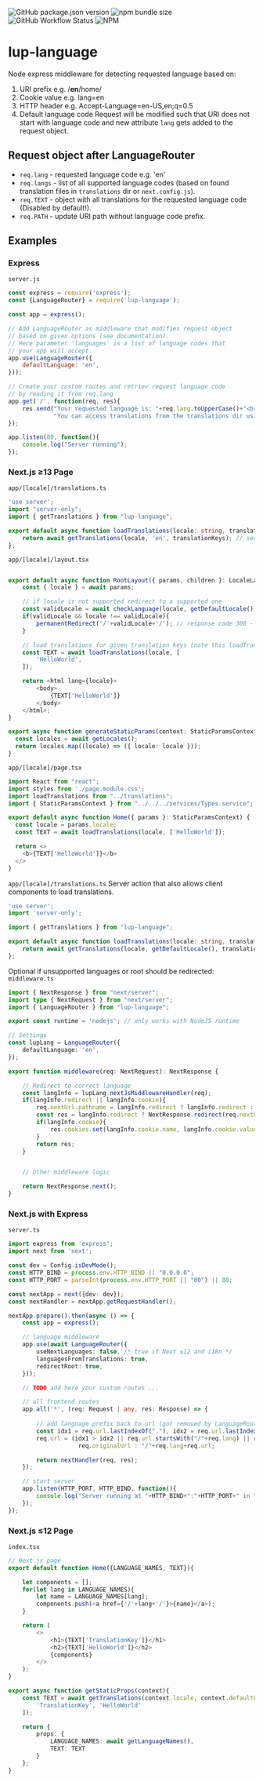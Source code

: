 ![GitHub package.json version](https://img.shields.io/github/package-json/v/LupCode/node-lup-language)
![npm bundle size](https://img.shields.io/bundlephobia/min/lup-language)
![GitHub Workflow Status](https://img.shields.io/github/actions/workflow/status/LupCode/node-lup-language/on-push.yml?branch=main)
![NPM](https://img.shields.io/npm/l/lup-language)

# lup-language
Node express middleware for detecting requested language based on:
1. URI prefix e.g. /**en**/home/
2. Cookie value e.g. lang=en
3. HTTP header e.g. Accept-Language=en-US,en;q=0.5
4. Default language code
Request will be modified such that URI does not start with language code and new attribute `lang` gets added to the request object.

## Request object after LanguageRouter
* `req.lang` - requested language code e.g. 'en'
* `req.langs` - list of all supported language codes (based on found translation files in `translations` dir or `next.config.js`).
* `req.TEXT` - object with all translations for the requested language code (Disabled by default!).
* `req.PATH` - update URI path without language code prefix.


## Examples

### Express
`server.js`
```javascript
const express = require('express');
const {LanguageRouter} = require('lup-language');

const app = express();

// Add LanguageRouter as middleware that modifies request object 
// based on given options (see documentation).
// Here parameter 'languages' is a list of language codes that 
// your app will accept.
app.use(LanguageRouter({
    defaultLanguage: 'en',
}));

// Create your custom routes and retriev request language code 
// by reading it from req.lang
app.get('/', function(req, res){
    res.send("Your requested language is: "+req.lang.toUpperCase()+"<br>"+
             "You can access translations from the translations dir using: "+req.TEXT['TranslationKey']);
});

app.listen(80, function(){
    console.log("Server running");
});
```


### Next.js ≥13 Page
`app/[locale]/translations.ts`
```typescript
'use server';
import "server-only";
import { getTranslations } from "lup-language";

export default async function loadTranslations(locale: string, translationKeys: string[]): Promise<{[key: string]: string}> {
    return await getTranslations(locale, 'en', translationKeys); // second argument is default locale
};
```

`app/[locale]/layout.tsx`
```typescript

export default async function RootLayout({ params, children }: LocaleLayoutProps){
    const { locale } = await params;

    // if locale is not supported redirect to a supported one
    const validLocale = await checkLanguage(locale, getDefaultLocale());
    if(validLocale && locale !== validLocale){
        permanentRedirect('/'+validLocale+'/'); // response code 308 - Permanent Redirect
    }

    // load translations for given translation keys (note this loadTranslations function is defined in translations.ts, see below) 
    const TEXT = await loadTranslations(locale, [
        'HelloWorld',
    ]);

    return <html lang={locale}>
        <body>
            {TEXT['HelloWorld']}
        </body>
    </html>;
}

export async function generateStaticParams(context: StaticParamsContext){
  const locales = await getLocales();
  return locales.map((locale) => ({ locale: locale }));
}
```

`app/[locale]/page.tsx`
```typescript
import React from "react";
import styles from './page.module.css';
import loadTranslations from "../translations";
import { StaticParamsContext } from "../../../services/Types.service";

export default async function Home({ params }: StaticParamsContext) {
  const locale = params.locale;
  const TEXT = await loadTranslations(locale, ['HelloWorld']);

  return <>
    <b>{TEXT['HelloWorld']}</b>
  </>
}
```

`app/[locale]/translations.ts`
Server action that also allows client components to load translations.
```typescript
'use server';
import 'server-only';

import { getTranslations } from "lup-language";

export default async function loadTranslations(locale: string, translationKeys: string[]): Promise<{[key: string]: string}> {
    return await getTranslations(locale, getDefaultLocale(), translationKeys);
};
```

Optional if unsupported languages or root should be redirected:  
`middleware.ts`
```typescript
import { NextResponse } from "next/server";
import type { NextRequest } from "next/server";
import { LanguageRouter } from "lup-language";

export const runtime = 'nodejs'; // only works with NodeJS runtime

// Settings
const lupLang = LanguageRouter({
    defaultLanguage: 'en',
});

export function middleware(req: NextRequest): NextResponse {

    // Redirect to correct language
    const langInfo = lupLang.nextJsMiddlewareHandler(req);
    if(langInfo.redirect || langInfo.cookie){
        req.nextUrl.pathname = langInfo.redirect ? langInfo.redirect : req.nextUrl.pathname;
        const res = langInfo.redirect ? NextResponse.redirect(req.nextUrl, { status: langInfo.redirectResponseCode }) : NextResponse.next();
        if(langInfo.cookie){
            res.cookies.set(langInfo.cookie.name, langInfo.cookie.value, langInfo.cookie.options);
        }
        return res;
    }


    // Other middleware logic

    return NextResponse.next();
}
```


### Next.js with Express
`server.ts`
```typescript
import express from 'express';
import next from 'next';

const dev = Config.isDevMode();
const HTTP_BIND = process.env.HTTP_BIND || "0.0.0.0";
const HTTP_PORT = parseInt(process.env.HTTP_PORT || "80") || 80;

const nextApp = next({dev: dev});
const nextHandler = nextApp.getRequestHandler();

nextApp.prepare().then(async () => {
    const app = express();

    // language middleware
    app.use(await LanguageRouter({
        useNextLanguages: false, /* true if Next ≤12 and i18n */
        languagesFromTranslations: true,
        redirectRoot: true, 
    }));

    // TODO add here your custom routes ...

    // all frontend routes
    app.all('*', (req: Request | any, res: Response) => {
        
        // add language prefix back to url (got removed by LanguageRouter)
        const idx1 = req.url.lastIndexOf("."), idx2 = req.url.lastIndexOf("/");
        req.url = (idx1 > idx2 || req.url.startsWith("/"+req.lang) || req.url.startsWith("/_next")) ? 
                    req.originalUrl : "/"+req.lang+req.url;

        return nextHandler(req, res);
    });

    // start server
    app.listen(HTTP_PORT, HTTP_BIND, function(){
        console.log("Server running at "+HTTP_BIND+":"+HTTP_PORT+" in "+(dev ? "development" : "production")+" mode");
    });
});
```

### Next.js ≤12 Page
`index.tsx`
```typescript
// Next.js page
export default function Home({LANGUAGE_NAMES, TEXT}){

    let components = [];
    for(let lang in LANGUAGE_NAMES){
        let name = LANGUAGE_NAMES[lang];
        components.push(<a href={'/'+lang+'/'}>{name}</a>);
    }

    return (
        <>
            <h1>{TEXT['TranslationKey']}</h1>
            <h2>{TEXT['HelloWorld']}</h2>
            {components}
        </>
    );
}

export async function getStaticProps(context){
    const TEXT = await getTranslations(context.locale, context.defaultLocale, [
        'TranslationKey', 'HelloWorld' 
    ]);

    return {
        props: {
            LANGUAGE_NAMES: await getLanguageNames(),
            TEXT: TEXT
        }
    };
}
```